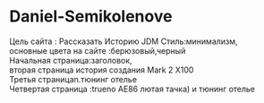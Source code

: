 # Daniel-Semikolenove
   Цель сайта : Рассказать Историю JDM
                           Стиль:минимализм,                                              
            основные цвета на сайте :берюзовый,черный      
     Начальная страница:заголовок,    
 вторая страница история создания Mark 2 X100    
 Третья страницаn.тюнинг отелье   
 Четвертая страница :trueno AE86 лютая тачка) и тюнинг отелье  


